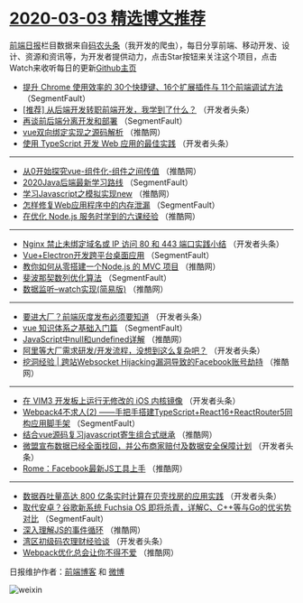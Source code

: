 # [2020-03-03 精选博文推荐](https://toutiao.qdkfweb.cn/date/2020/03/03)

[前端日报](https://qdkfweb.cn/c/news)栏目数据来自[码农头条](https://toutiao.qdkfweb.cn/)（我开发的爬虫），每日分享前端、移动开发、设计、资源和资讯等，为开发者提供动力，点击Star按钮来关注这个项目，点击Watch来收听每日的更新[Github主页](https://github.com/kujian/frontendDaily)
* [提升 Chrome 使用效率的 30个快捷键、16个扩展插件与 11个前端调试方法](https://toutiao.qdkfweb.cn/138548.html) （SegmentFault）
* [[推荐]  从后端开发转职前端开发，我学到了什么？](https://toutiao.qdkfweb.cn/138580.html) （开发者头条）
* [再谈前后端分离开发和部署](https://toutiao.qdkfweb.cn/138559.html) （SegmentFault）
* [vue双向绑定实现之源码解析](https://toutiao.qdkfweb.cn/138595.html) （推酷网）
* [使用 TypeScript 开发 Web 应用的最佳实践](https://toutiao.qdkfweb.cn/138570.html) （开发者头条）

***
* [从0开始探究vue-组件化-组件之间传值](https://toutiao.qdkfweb.cn/138606.html) （推酷网）
* [2020Java后端最新学习路线](https://toutiao.qdkfweb.cn/138549.html) （SegmentFault）
* [学习Javascript之模拟实现new](https://toutiao.qdkfweb.cn/138585.html) （推酷网）
* [怎样修复Web应用程序中的内存泄漏](https://toutiao.qdkfweb.cn/138560.html) （SegmentFault）
* [在优化 Node.js 服务时学到的六课经验](https://toutiao.qdkfweb.cn/138596.html) （推酷网）

***
* [Nginx 禁止未绑定域名或 IP 访问 80 和 443 端口实践小结](https://toutiao.qdkfweb.cn/138571.html) （开发者头条）
* [Vue+Electron开发跨平台桌面应用](https://toutiao.qdkfweb.cn/138550.html) （SegmentFault）
* [教你如何从零搭建一个Node.js 的 MVC 项目](https://toutiao.qdkfweb.cn/138586.html) （推酷网）
* [斐波那契数列优化算法](https://toutiao.qdkfweb.cn/138561.html) （SegmentFault）
* [数据监听&#8211;watch实现(简易版)](https://toutiao.qdkfweb.cn/138597.html) （推酷网）

***
* [要进大厂？前端灰度发布必须要知道](https://toutiao.qdkfweb.cn/138572.html) （开发者头条）
* [vue 知识体系之基础入门篇](https://toutiao.qdkfweb.cn/138551.html) （SegmentFault）
* [JavaScript中null和undefined详解](https://toutiao.qdkfweb.cn/138587.html) （推酷网）
* [阿里等大厂需求研发/开发流程，没想到这么复杂吧？](https://toutiao.qdkfweb.cn/138562.html) （开发者头条）
* [挖洞经验 | 跨站Websocket Hijacking漏洞导致的Facebook账号劫持](https://toutiao.qdkfweb.cn/138598.html) （推酷网）

***
* [在 VIM3 开发板上运行无修改的 iOS 内核镜像](https://toutiao.qdkfweb.cn/138573.html) （开发者头条）
* [Webpack4不求人(2) ——手把手搭建TypeScript+React16+ReactRouter5同构应用脚手架](https://toutiao.qdkfweb.cn/138552.html) （SegmentFault）
* [结合vue源码复习javascript寄生组合式继承](https://toutiao.qdkfweb.cn/138588.html) （推酷网）
* [微盟宣布数据已经全面找回，并公布商家赔付及数据安全保障计划](https://toutiao.qdkfweb.cn/138563.html) （开发者头条）
* [Rome：Facebook最新JS工具上手](https://toutiao.qdkfweb.cn/138599.html) （推酷网）

***
* [数据吞吐量高达 800 亿条实时计算在贝壳找房的应用实践](https://toutiao.qdkfweb.cn/138574.html) （开发者头条）
* [取代安卓？谷歌新系统 Fuchsia OS 即将杀青，详解C、C++等与Go的优劣势对比](https://toutiao.qdkfweb.cn/138553.html) （SegmentFault）
* [深入理解JS的事件循环](https://toutiao.qdkfweb.cn/138589.html) （推酷网）
* [湾区初级码农理财经验谈](https://toutiao.qdkfweb.cn/138564.html) （开发者头条）
* [Webpack优化总会让你不得不爱](https://toutiao.qdkfweb.cn/138600.html) （推酷网）

日报维护作者：[前端博客](https://qdkfweb.cn/) 和 [微博](https://qdkfweb.cn/go/weibo)

![weixin](https://user-images.githubusercontent.com/3055447/38468989-651132ac-3b80-11e8-8e6b-15122322a9d7.png)